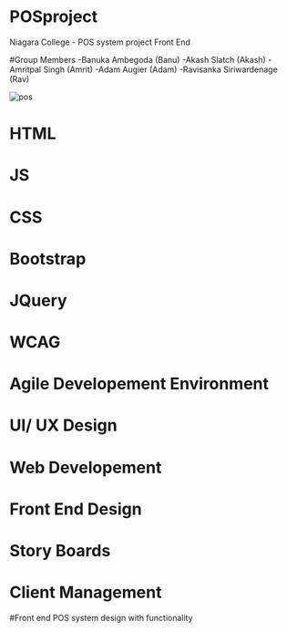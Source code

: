 # POSproject
Niagara College - POS system project Front End

#Group Members
-Banuka Ambegoda (Banu)
-Akash Slatch (Akash)
-Amritpal Singh (Amrit)
-Adam Augier (Adam)
-Ravisanka Siriwardenage (Rav)

![pos](https://user-images.githubusercontent.com/89307136/234752337-a7cf3ad8-0144-4c65-ad61-5569b372734a.png)


# HTML
# JS
# CSS
# Bootstrap
# JQuery
# WCAG
# Agile Developement Environment
# UI/ UX Design
# Web Developement
# Front End Design
# Story Boards
# Client Management

#Front end POS system design with functionality 
